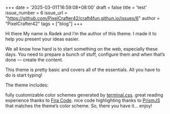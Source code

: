 +++
date = '2025-03-01T16:59:08+08:00'
draft = false
title = 'test'
issue_number = 6
issue_url = "https://github.com/PixelCrafter42/craft4fun.githun.io/issues/6"
author = "PixelCrafter42"
tags = ["blog"]
+++

Hi there
My name is Radek and I’m the author of this theme. I made it to help you present your ideas easier.

We all know how hard is to start something on the web, especially these days. You need to prepare a bunch of stuff, configure them and when that’s done — create the content.

This theme is pretty basic and covers all of the essentials. All you have to do is start typing!

The theme includes:

fully customizable color schemes generated by [terminal.css](https://panr.github.io/terminal-css/).
great reading experience thanks to [Fira Code](https://github.com/tonsky/FiraCode).
nice code highlighting thanks to [PrismJS](https://prismjs.com/) that matches the theme’s color scheme.
So, there you have it… enjoy!
